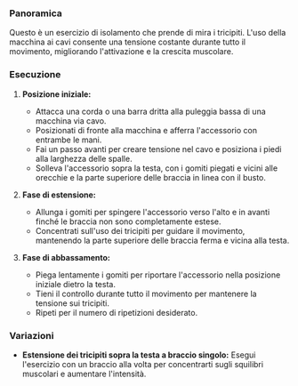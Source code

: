 ### Panoramica
Questo è un esercizio di isolamento che prende di mira i tricipiti. L'uso della macchina ai cavi consente una tensione costante durante tutto il movimento, migliorando l'attivazione e la crescita muscolare.

### Esecuzione
1. **Posizione iniziale:**
   - Attacca una corda o una barra dritta alla puleggia bassa di una macchina via cavo.
   - Posizionati di fronte alla macchina e afferra l'accessorio con entrambe le mani.
   - Fai un passo avanti per creare tensione nel cavo e posiziona i piedi alla larghezza delle spalle.
   - Solleva l'accessorio sopra la testa, con i gomiti piegati e vicini alle orecchie e la parte superiore delle braccia in linea con il busto.

2. **Fase di estensione:**
   - Allunga i gomiti per spingere l'accessorio verso l'alto e in avanti finché le braccia non sono completamente estese.
   - Concentrati sull'uso dei tricipiti per guidare il movimento, mantenendo la parte superiore delle braccia ferma e vicina alla testa.

3. **Fase di abbassamento:**
   - Piega lentamente i gomiti per riportare l'accessorio nella posizione iniziale dietro la testa.
   - Tieni il controllo durante tutto il movimento per mantenere la tensione sui tricipiti.
   - Ripeti per il numero di ripetizioni desiderato.

### Variazioni
- **Estensione dei tricipiti sopra la testa a braccio singolo:** Esegui l'esercizio con un braccio alla volta per concentrarti sugli squilibri muscolari e aumentare l'intensità.